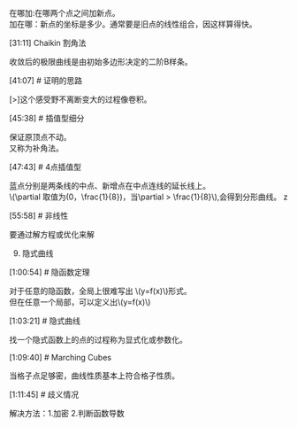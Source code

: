 

在哪加:在哪两个点之间加新点。     
加在哪：新点的坐标是多少。通常要是旧点的线性组合，因这样算得快。      

[31:11] Chaikin 割角法    

收敛后的极限曲线是由初始多边形决定的二阶B样条。    


[41:07] # 证明的思路     

[>]这个感受野不离断变大的过程像卷积。     


[45:38] # 插值型细分     

保证原顶点不动。    
又称为补角法。    


[47:43] # 4点插值型    

蓝点分别是两条线的中点、新增点在中点连线的延长线上。     
\\(\partial 取值为(0，\frac{1}{8})，当\partial > \frac{1}{8}\\),会得到分形曲线。     z


[55:58] # 非线性    

要通过解方程或优化来解     

9. 隐式曲线    

[1:00:54] # 隐函数定理    

对于任意的隐函数，全局上很难写出 \\(y=f(x)\\)形式。   
但在任意一个局部，可以定义出\\(y=f(x)\\)      

[1:03:21] # 隐式曲线    

找一个隐式函数上的点的过程称为显式化或参数化。    


[1:09:40] # Marching Cubes    

当格子点足够密，曲线性质基本上符合格子性质。     


[1:11:45] # 歧义情况     

解决方法：1.加密    2.判断函数导数